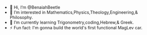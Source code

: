 - 👋 Hi, I’m @BenaiahBeetle
- 👀 I’m interested in Mathematics,Physics,Theology,Engineering,& Philosophy.
- 🌱 I’m currently learning Trigonometry,coding,Hebrew,& Greek.
- ⚡ Fun fact: I'm gonna build the world's first functional MagLev car.

<!---
BenaiahBeetle/BenaiahBeetle is a ✨ special ✨ repository because its `README.md` (this file) appears on your GitHub profile.
You can click the Preview link to take a look at your changes.
--->
